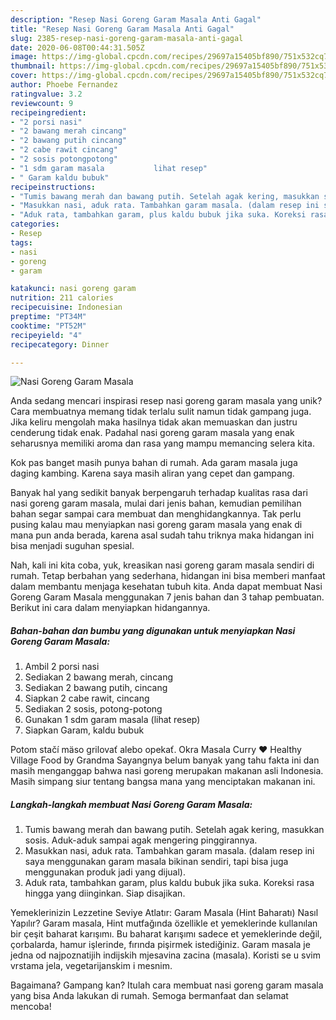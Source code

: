 ```yaml
---
description: "Resep Nasi Goreng Garam Masala Anti Gagal"
title: "Resep Nasi Goreng Garam Masala Anti Gagal"
slug: 2385-resep-nasi-goreng-garam-masala-anti-gagal
date: 2020-06-08T00:44:31.505Z
image: https://img-global.cpcdn.com/recipes/29697a15405bf890/751x532cq70/nasi-goreng-garam-masala-foto-resep-utama.jpg
thumbnail: https://img-global.cpcdn.com/recipes/29697a15405bf890/751x532cq70/nasi-goreng-garam-masala-foto-resep-utama.jpg
cover: https://img-global.cpcdn.com/recipes/29697a15405bf890/751x532cq70/nasi-goreng-garam-masala-foto-resep-utama.jpg
author: Phoebe Fernandez
ratingvalue: 3.2
reviewcount: 9
recipeingredient:
- "2 porsi nasi"
- "2 bawang merah cincang"
- "2 bawang putih cincang"
- "2 cabe rawit cincang"
- "2 sosis potongpotong"
- "1 sdm garam masala           lihat resep"
- " Garam kaldu bubuk"
recipeinstructions:
- "Tumis bawang merah dan bawang putih. Setelah agak kering, masukkan sosis. Aduk-aduk sampai agak mengering pinggirannya."
- "Masukkan nasi, aduk rata. Tambahkan garam masala. (dalam resep ini saya menggunakan garam masala bikinan sendiri, tapi bisa juga menggunakan produk jadi yang dijual)."
- "Aduk rata, tambahkan garam, plus kaldu bubuk jika suka. Koreksi rasa hingga yang diinginkan. Siap disajikan."
categories:
- Resep
tags:
- nasi
- goreng
- garam

katakunci: nasi goreng garam 
nutrition: 211 calories
recipecuisine: Indonesian
preptime: "PT34M"
cooktime: "PT52M"
recipeyield: "4"
recipecategory: Dinner

---
```



![Nasi Goreng Garam Masala](https://img-global.cpcdn.com/recipes/29697a15405bf890/751x532cq70/nasi-goreng-garam-masala-foto-resep-utama.jpg)

Anda sedang mencari inspirasi resep nasi goreng garam masala yang unik? Cara membuatnya memang tidak terlalu sulit namun tidak gampang juga. Jika keliru mengolah maka hasilnya tidak akan memuaskan dan justru cenderung tidak enak. Padahal nasi goreng garam masala yang enak seharusnya memiliki aroma dan rasa yang mampu memancing selera kita.

Kok pas banget masih punya bahan di rumah. Ada garam masala juga daging kambing. Karena saya masih aliran yang cepet dan gampang.

Banyak hal yang sedikit banyak berpengaruh terhadap kualitas rasa dari nasi goreng garam masala, mulai dari jenis bahan, kemudian pemilihan bahan segar sampai cara membuat dan menghidangkannya. Tak perlu pusing kalau mau menyiapkan nasi goreng garam masala yang enak di mana pun anda berada, karena asal sudah tahu triknya maka hidangan ini bisa menjadi suguhan spesial.


Nah, kali ini kita coba, yuk, kreasikan nasi goreng garam masala sendiri di rumah. Tetap berbahan yang sederhana, hidangan ini bisa memberi manfaat dalam membantu menjaga kesehatan tubuh kita. Anda dapat membuat Nasi Goreng Garam Masala menggunakan 7 jenis bahan dan 3 tahap pembuatan. Berikut ini cara dalam menyiapkan hidangannya.

<!--inarticleads1-->

##### Bahan-bahan dan bumbu yang digunakan untuk menyiapkan Nasi Goreng Garam Masala:

1. Ambil 2 porsi nasi
1. Sediakan 2 bawang merah, cincang
1. Sediakan 2 bawang putih, cincang
1. Siapkan 2 cabe rawit, cincang
1. Sediakan 2 sosis, potong-potong
1. Gunakan 1 sdm garam masala           (lihat resep)
1. Siapkan  Garam, kaldu bubuk


Potom stačí mäso grilovať alebo opekať. Okra Masala Curry ❤ Healthy Village Food by Grandma Sayangnya belum banyak yang tahu fakta ini dan masih menganggap bahwa nasi goreng merupakan makanan asli Indonesia. Masih simpang siur tentang bangsa mana yang menciptakan makanan ini. 

<!--inarticleads2-->

##### Langkah-langkah membuat Nasi Goreng Garam Masala:

1. Tumis bawang merah dan bawang putih. Setelah agak kering, masukkan sosis. Aduk-aduk sampai agak mengering pinggirannya.
1. Masukkan nasi, aduk rata. Tambahkan garam masala. (dalam resep ini saya menggunakan garam masala bikinan sendiri, tapi bisa juga menggunakan produk jadi yang dijual).
1. Aduk rata, tambahkan garam, plus kaldu bubuk jika suka. Koreksi rasa hingga yang diinginkan. Siap disajikan.


Yemeklerinizin Lezzetine Seviye Atlatır: Garam Masala (Hint Baharatı) Nasıl Yapılır? Garam masala, Hint mutfağında özellikle et yemeklerinde kullanılan bir çeşit baharat karışımı. Bu baharat karışımı sadece et yemeklerinde değil, çorbalarda, hamur işlerinde, fırında pişirmek istediğiniz. Garam masala je jedna od najpoznatijih indijskih mjesavina zacina (masala). Koristi se u svim vrstama jela, vegetarijanskim i mesnim. 

Bagaimana? Gampang kan? Itulah cara membuat nasi goreng garam masala yang bisa Anda lakukan di rumah. Semoga bermanfaat dan selamat mencoba!
